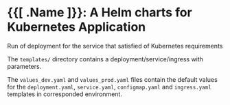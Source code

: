 # {{[ .Name ]}}: A Helm charts for Kubernetes Application

Run of deployment for the service that satisfied of Kubernetes requirements

The `templates/` directory contains a deployment/service/ingress with parameters.

The `values_dev.yaml` and `values_prod.yaml` files contain the default values for the
`deployment.yaml`, `service.yaml`, `configmap.yaml` and `ingress.yaml` templates in corresponded environment.
